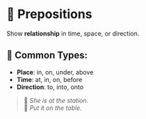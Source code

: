 # 📍 Prepositions

Show **relationship** in time, space, or direction.

## 🧭 Common Types:

- **Place**: in, on, under, above
- **Time**: at, in, on, before
- **Direction**: to, into, onto

> 🔹 _She is at the station._  
> 🔹 _Put it on the table._
